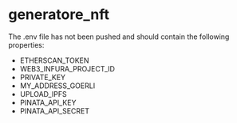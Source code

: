 # generatore_nft

The .env file has not been pushed and should contain the following properties:
* ETHERSCAN_TOKEN 
* WEB3_INFURA_PROJECT_ID
* PRIVATE_KEY
* MY_ADDRESS_GOERLI
* UPLOAD_IPFS
* PINATA_API_KEY
* PINATA_API_SECRET